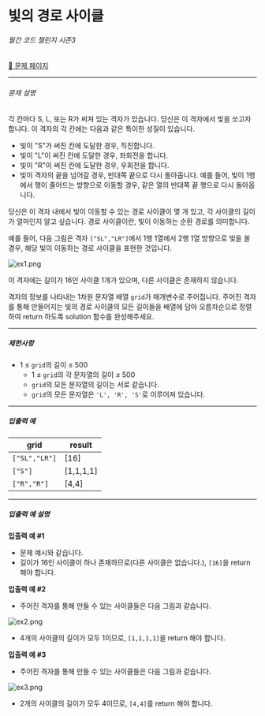 # 빛의 경로 사이클

###### 월간 코드 챌린지 시즌3

[:link: 문제 페이지](https://school.programmers.co.kr/learn/courses/30/lessons/86052)

---

###### 문제 설명

각 칸마다 S, L, 또는 R가 써져 있는 격자가 있습니다. 당신은 이 격자에서 빛을 쏘고자 합니다. 이 격자의 각 칸에는 다음과 같은 특이한 성질이 있습니다.

- 빛이 "S"가 써진 칸에 도달한 경우, 직진합니다.
- 빛이 "L"이 써진 칸에 도달한 경우, 좌회전을 합니다.
- 빛이 "R"이 써진 칸에 도달한 경우, 우회전을 합니다.
- 빛이 격자의 끝을 넘어갈 경우, 반대쪽 끝으로 다시 돌아옵니다. 예를 들어, 빛이 1행에서 행이 줄어드는 방향으로 이동할 경우, 같은 열의 반대쪽 끝 행으로 다시 돌아옵니다.

당신은 이 격자 내에서 빛이 이동할 수 있는 경로 사이클이 몇 개 있고, 각 사이클의 길이가 얼마인지 알고 싶습니다. 경로 사이클이란, 빛이 이동하는 순환 경로를 의미합니다.

예를 들어, 다음 그림은 격자 `["SL","LR"]`에서 1행 1열에서 2행 1열 방향으로 빛을 쏠 경우, 해당 빛이 이동하는 경로 사이클을 표현한 것입니다.

![ex1.png](https://grepp-programmers.s3.ap-northeast-2.amazonaws.com/files/production/f3c02c50-f82e-45d0-b633-ad3ecadba316/ex1.png)

이 격자에는 길이가 16인 사이클 1개가 있으며, 다른 사이클은 존재하지 않습니다.

격자의 정보를 나타내는 1차원 문자열 배열 `grid`가 매개변수로 주어집니다. 주어진 격자를 통해 만들어지는 빛의 경로 사이클의 모든 길이들을 배열에 담아 오름차순으로 정렬하여 return 하도록 solution 함수를 완성해주세요.

---

##### 제한사항

- 1 ≤ `grid`의 길이 ≤ 500
  - 1 ≤ `grid`의 각 문자열의 길이 ≤ 500
  - `grid`의 모든 문자열의 길이는 서로 같습니다.
  - `grid`의 모든 문자열은 `'L', 'R', 'S'`로 이루어져 있습니다.

---

##### 입출력 예

| grid          | result    |
| ------------- | --------- |
| `["SL","LR"]` | [16]      |
| `["S"]`       | [1,1,1,1] |
| `["R","R"]`   | [4,4]     |

---

##### 입출력 예 설명

**입출력 예 #1**

- 문제 예시와 같습니다.
- 길이가 16인 사이클이 하나 존재하므로(다른 사이클은 없습니다.), `[16]`을 return 해야 합니다.

**입출력 예 #2**

- 주어진 격자를 통해 만들 수 있는 사이클들은 다음 그림과 같습니다.

![ex2.png](https://grepp-programmers.s3.ap-northeast-2.amazonaws.com/files/production/88a2717d-14ab-4297-af06-00baab718080/ex2.png)

- 4개의 사이클의 길이가 모두 1이므로, `[1,1,1,1]`을 return 해야 합니다.

**입출력 예 #3**

- 주어진 격자를 통해 만들 수 있는 사이클들은 다음 그림과 같습니다.

![ex3.png](https://grepp-programmers.s3.ap-northeast-2.amazonaws.com/files/production/076dbe07-2b33-414e-b6db-1e73ae2055f3/ex3.png)

- 2개의 사이클의 길이가 모두 4이므로, `[4,4]`를 return 해야 합니다.
